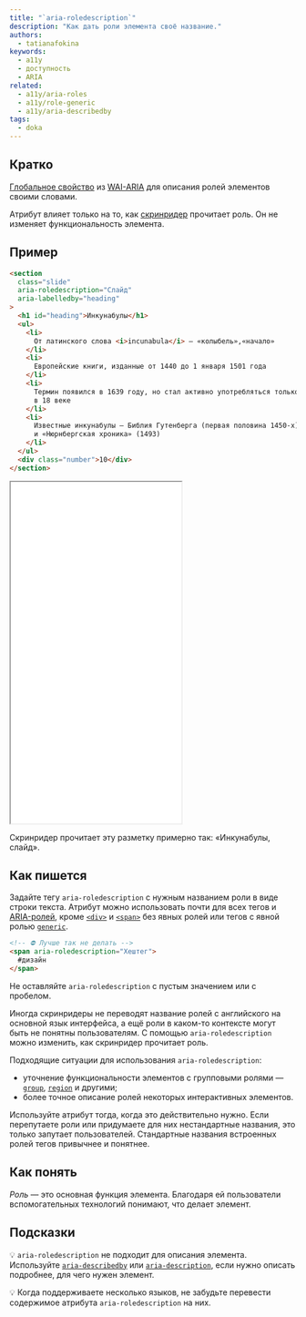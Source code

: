 ```yaml
---
title: "`aria-roledescription`"
description: "Как дать роли элемента своё название."
authors:
  - tatianafokina
keywords:
  - a11y
  - доступность
  - ARIA
related:
  - a11y/aria-roles
  - a11y/role-generic
  - a11y/aria-describedby
tags:
  - doka
---
```


## Кратко

[Глобальное свойство](/a11y/aria-attrs/#globalnye-atributy) из [WAI-ARIA](/a11y/aria-intro/) для описания ролей элементов своими словами.

Атрибут влияет только на то, как [скринридер](/a11y/screenreaders/) прочитает роль. Он не изменяет функциональность элемента.

## Пример

```html
<section
  class="slide"
  aria-roledescription="Слайд"
  aria-labelledby="heading"
>
  <h1 id="heading">Инкунабулы</h1>
  <ul>
    <li>
      От латинского слова <i>incunabula</i> — «колыбель»,«начало»
    </li>
    <li>
      Европейские книги, изданные от 1440 до 1 января 1501 года
    </li>
    <li>
      Термин появился в 1639 году, но стал активно употребляться только
      в 18 веке
    </li>
    <li>
      Известные инкунабулы — Библия Гутенберга (первая половина 1450-х)
      и «Нюрнбергская хроника» (1493)
    </li>
  </ul>
  <div class="number">10</div>
</section>
```

<iframe title="Слайд презентации" src="demos/presentation-slide/" height="600"></iframe>

Скринридер прочитает эту разметку примерно так: «Инкунабулы, слайд».

## Как пишется

Задайте тегу `aria-roledescription` с нужным названием роли в виде строки текста. Атрибут можно использовать почти для всех тегов и [ARIA-ролей](/a11y/aria-roles/), кроме [`<div>`](/html/div/) и [`<span>`](/html/span/) без явных ролей или тегов с явной ролью [`generic`](/a11y/role-generic/).

```html
<!-- ⛔ Лучше так не делать -->
<span aria-roledescription="Хештег">
  #дизайн
</span>
```

Не оставляйте `aria-roledescription` с пустым значением или с пробелом.

Иногда скринридеры не переводят название ролей с английского на основной язык интерфейса, а ещё роли в каком-то контексте могут быть не понятны пользователям. С помощью `aria-roledescription` можно изменить, как скринридер прочитает роль.

Подходящие ситуации для использования `aria-roledescription`:

- уточнение функциональности элементов с групповыми ролями — [`group`](/a11y/role-group/), [`region`](/a11y/role-region/) и другими;
- более точное описание ролей некоторых интерактивных элементов.

Используйте атрибут тогда, когда это действительно нужно. Если перепутаете роли или придумаете для них нестандартные названия, это только запутает пользователей. Стандартные названия встроенных ролей тегов привычнее и понятнее.

## Как понять

_Роль_ — это основная функция элемента. Благодаря ей пользователи вспомогательных технологий понимают, что делает элемент.

## Подсказки

💡 `aria-roledescription` не подходит для описания элемента. Используйте [`aria-describedby`](/a11y/aria-describedby/) или [`aria-description`](/a11y/aria-description/), если нужно описать подробнее, для чего нужен элемент.

💡 Когда поддерживаете несколько языков, не забудьте перевести содержимое атрибута `aria-roledescription` на них.
